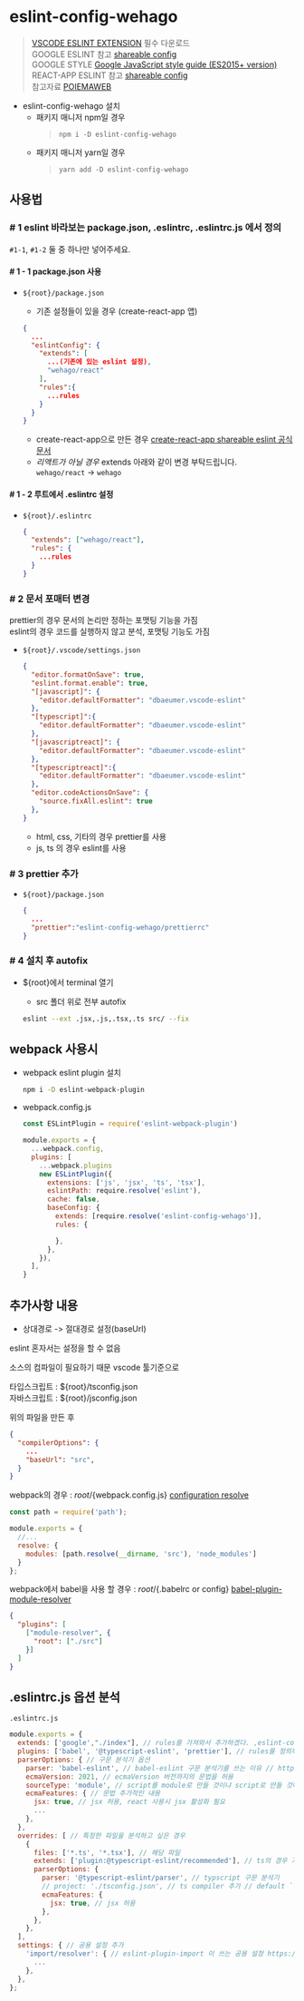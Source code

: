 # eslint-config-wehago

> [VSCODE ESLINT EXTENSION](https://marketplace.visualstudio.com/items?itemName=dbaeumer.vscode-eslint) 필수 다운로드  
> GOOGLE ESLINT 참고 [shareable config](https://github.com/google/eslint-config-google.git)  
> GOOGLE STYLE [Google JavaScript style guide (ES2015+ version)](https://google.github.io/styleguide/jsguide.html)  
> REACT-APP ESLINT 참고 [shareable config](https://www.npmjs.com/package/eslint-config-react-app)  
> 참고자료 [POIEMAWEB](https://poiemaweb.com/eslint)

- eslint-config-wehago 설치
  - 패키지 매니저 npm일 경우
    >`npm i -D eslint-config-wehago`
  - 패키지 매니저 yarn일 경우
    >`yarn add -D eslint-config-wehago`

## 사용법

### # 1 eslint 바라보는 package.json, .eslintrc, .eslintrc.js 에서 정의
  
  `#1-1`, `#1-2` 둘 중 하나만 넣어주세요.

#### # 1 - 1 package.json 사용

- `${root}/package.json`
  - 기존 설정들이 있을 경우 (create-react-app 앱)

  ```json
  {
    ...
    "eslintConfig": {
      "extends": [
        ...(기존에 있는 eslint 설정),
        "wehago/react"
      ],
      "rules":{
        ...rules
      }
    }
  }
  ```

  - create-react-app으로 만든 경우 [create-react-app shareable eslint 공식문서](https://create-react-app.dev/docs/setting-up-your-editor/#extending-or-replacing-the-default-eslint-config)
  - *_리액트가 아닐 경우_* extends 아래와 같이 변경 부탁드립니다.  
    `wehago/react` -> `wehago`

#### # 1 - 2 루트에서 .eslintrc 설정

- `${root}/.eslintrc`

  ```json
  {
    "extends": ["wehago/react"],
    "rules": {
      ...rules
    }
  }
  ```

### # 2 문서 포매터 변경

  prettier의 경우 문서의 논리만 정하는 포맷팅 기능을 가짐  
  eslint의 경우 코드를 실행하지 않고 분석, 포맷팅 기능도 가짐

- `${root}/.vscode/settings.json`

  ```json
  {
    "editor.formatOnSave": true,
    "eslint.format.enable": true,
    "[javascript]": {
      "editor.defaultFormatter": "dbaeumer.vscode-eslint"
    },
    "[typescript]":{
      "editor.defaultFormatter": "dbaeumer.vscode-eslint"
    },
    "[javascriptreact]": {
      "editor.defaultFormatter": "dbaeumer.vscode-eslint"
    },
    "[typescriptreact]":{
      "editor.defaultFormatter": "dbaeumer.vscode-eslint"
    },
    "editor.codeActionsOnSave": {
      "source.fixAll.eslint": true
    },
  }
  ```

  - html, css, 기타의 경우 prettier를 사용
  - js, ts 의 경우 eslint를 사용

### # 3 prettier 추가

- `${root}/package.json`

  ```json
  {
    ...
    "prettier":"eslint-config-wehago/prettierrc"
  }
  ```

### # 4 설치 후 autofix

- ${root}에서 terminal 열기
  - src 폴더 위로 전부 autofix  

  ```bash
  eslint --ext .jsx,.js,.tsx,.ts src/ --fix
  ```

## webpack 사용시

- webpack eslint plugin 설치

  ```bash
  npm i -D eslint-webpack-plugin
  ```

- webpack.config.js

  ```js
  const ESLintPlugin = require('eslint-webpack-plugin')

  module.exports = {
    ...webpack.config,
    plugins: [
      ...webpack.plugins
      new ESLintPlugin({
        extensions: ['js', 'jsx', 'ts', 'tsx'],
        eslintPath: require.resolve('eslint'),
        cache: false,
        baseConfig: {
          extends: [require.resolve('eslint-config-wehago')],
          rules: {

          },
        },
      }),
    ],
  }
  ```

## 추가사항 내용

- 상대경로 -> 절대경로 설정(baseUrl)

eslint 혼자서는 설정을 할 수 없음

소스의 컴파일이 필요하기 때문 vscode 툴기준으로

타입스크립트 : ${root}/tsconfig.json  
자바스크립트 : ${root}/jsconfig.json  

위의 파일을 만든 후

  ```json
  {
    "compilerOptions": {
      ...
      "baseUrl": "src",
    }
  }
  ```

webpack의 경우 : ${root}/${webpack.config.js}  [configuration resolve](https://webpack.js.org/configuration/resolve/)  

  ```js
  const path = require('path');

  module.exports = {
    //...
    resolve: {
      modules: [path.resolve(__dirname, 'src'), 'node_modules']
    }
  };
  ```

webpack에서 babel을 사용 할 경우 : ${root}/${.babelrc or config} [babel-plugin-module-resolver](https://www.npmjs.com/package/babel-plugin-module-resolver)

```json
{
  "plugins": [
    ["module-resolver", {
      "root": ["./src"]
    }]
  ]
}
```

## .eslintrc.js 옵션 분석

`.eslintrc.js`

```js
module.exports = {
  extends: ['google',"./index"], // rules를 가져와서 추가하겠다. ,eslint-config-${name}로 시작할 경우 `eslint-config-` 생략 가능
  plugins: ['babel', '@typescript-eslint', 'prettier'], // rules를 정의하는 구문 분석 플러그인 
  parserOptions: { // 구문 분석기 옵션
    parser: 'babel-eslint', // babel-eslint 구문 분석기를 쓰는 이유 // https://poiemaweb.com/eslint#8-babel-eslint
    ecmaVersion: 2021, // ecmaVersion 버전까지의 문법을 허용
    sourceType: 'module', // script를 module로 만들 것이냐 script로 만들 것이냐? <script type="module"/>
    ecmaFeatures: { // 문법 추가적인 내용
      jsx: true, // jsx 허용, react 사용시 jsx 활성화 필요
      ...
    },
  },
  overrides: [ // 특정한 파일을 분석하고 싶은 경우
    {
      files: ['*.ts', '*.tsx'], // 해당 파일
      extends: ['plugin:@typescript-eslint/recommended'], // ts의 경우 기존 extends와 현재 extends를 추가
      parserOptions: { 
        parser: '@typescript-eslint/parser', // typscript 구문 분석기
        // project: './tsconfig.json', // ts compiler 추가 // default `./tsconfig.json`,
        ecmaFeatures: {
          jsx: true, // jsx 허용
        },
      },
    },
  ],
  settings: { // 공용 설정 추가
    'import/resolver': { // eslint-plugin-import 이 쓰는 공용 설정 https://github.com/benmosher/eslint-plugin-import/blob/master/README.md
      ...
    },
  },
};

```
